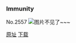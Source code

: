 ### Immunity
No.2557
![图片不见了~~~](https://imgs.xkcd.com/comics/immunity.png)

[原址](https://xkcd.com//2557) [下载](https://imgs.xkcd.com/comics/immunity.png)

